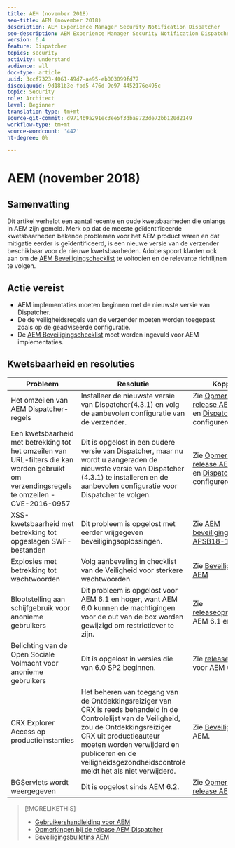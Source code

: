 ```yaml
---
title: AEM (november 2018)
seo-title: AEM (november 2018)
description: AEM Experience Manager Security Notification Dispatcher
seo-description: AEM Experience Manager Security Notification Dispatcher
version: 6.4
feature: Dispatcher
topics: security
activity: understand
audience: all
doc-type: article
uuid: 3ccf7323-4061-49d7-ae95-eb003099fd77
discoiquuid: 9d181b3e-fbd5-476d-9e97-4452176e495c
topic: Security
role: Architect
level: Beginner
translation-type: tm+mt
source-git-commit: d9714b9a291ec3ee5f3dba9723de72bb120d2149
workflow-type: tm+mt
source-wordcount: '442'
ht-degree: 0%

---
```



# AEM (november 2018)

## Samenvatting

Dit artikel verhelpt een aantal recente en oude kwetsbaarheden die onlangs in AEM zijn gemeld. Merk op dat de meeste geïdentificeerde kwetsbaarheden bekende problemen voor het AEM product waren en dat mitigatie eerder is geïdentificeerd, is een nieuwe versie van de verzender beschikbaar voor de nieuwe kwetsbaarheden. Adobe spoort klanten ook aan om de [AEM Beveiligingschecklist](https://helpx.adobe.com/experience-manager/6-5/sites/administering/using/security-checklist.html) te voltooien en de relevante richtlijnen te volgen.

## Actie vereist

* AEM implementaties moeten beginnen met de nieuwste versie van Dispatcher.
* De de veiligheidsregels van de verzender moeten worden toegepast zoals op de geadviseerde configuratie.
* De [AEM Beveiligingschecklist](https://helpx.adobe.com/experience-manager/6-5/sites/administering/using/security-checklist.html) moet worden ingevuld voor AEM implementaties.

## Kwetsbaarheid en resoluties

| Probleem | Resolutie | Koppelingen |
|-------|------------|-------|
| Het omzeilen van AEM Dispatcher-regels | Installeer de nieuwste versie van Dispatcher(4.3.1) en volg de aanbevolen configuratie van de verzender. | Zie [Opmerkingen bij de release AEM Dispatcher](https://helpx.adobe.com/experience-manager/dispatcher/release-notes.html) en [Dispatcher](https://helpx.adobe.com/experience-manager/dispatcher/using/dispatcher-configuration.html) configureren. |
| Een kwetsbaarheid met betrekking tot het omzeilen van URL-filters die kan worden gebruikt om verzendingsregels te omzeilen - CVE-2016-0957 | Dit is opgelost in een oudere versie van Dispatcher, maar nu wordt u aangeraden de nieuwste versie van Dispatcher (4.3.1) te installeren en de aanbevolen configuratie voor Dispatcher te volgen. | Zie [Opmerkingen bij de release AEM Dispatcher](https://helpx.adobe.com/experience-manager/dispatcher/release-notes.html) en [Dispatcher](https://helpx.adobe.com/experience-manager/dispatcher/using/dispatcher-configuration.html) configureren. |
| XSS-kwetsbaarheid met betrekking tot opgeslagen SWF-bestanden | Dit probleem is opgelost met eerder vrijgegeven beveiligingsoplossingen. | Zie [AEM beveiligingsbulletin APSB18-10](https://helpx.adobe.com/security/products/experience-manager/apsb18-10.html). |
| Explosies met betrekking tot wachtwoorden | Volg aanbeveling in checklist van de Veiligheid voor sterkere wachtwoorden. | Zie [Beveiligingschecklist AEM](https://helpx.adobe.com/experience-manager/6-5/sites/administering/using/security-checklist.html) |
| Blootstelling aan schijfgebruik voor anonieme gebruikers | Dit probleem is opgelost voor AEM 6.1 en hoger, want AEM 6.0 kunnen de machtigingen voor de out van de box worden gewijzigd om restrictiever te zijn. | Zie [releaseopmerkingen](https://helpx.adobe.com/experience-manager/aem-previous-versions.html)voor AEM 6.1 en ouder. |
| Belichting van de Open Sociale Volmacht voor anonieme gebruikers | Dit is opgelost in versies die van 6.0 SP2 beginnen. | Zie [releaseopmerkingen](https://helpx.adobe.com/experience-manager/aem-previous-versions.html) voor AEM 6.1 en ouder. |
| CRX Explorer Access op productieinstanties | Het beheren van toegang van de Ontdekkingsreiziger van CRX is reeds behandeld in de Controlelijst van de Veiligheid, zou de Ontdekkingsreiziger CRX uit productieauteur moeten worden verwijderd en publiceren en de veiligheidsgezondheidscontrole meldt het als niet verwijderd. | Zie [Beveiligingschecklist](https://helpx.adobe.com/experience-manager/6-4/sites/administering/using/security-checklist.html) AEM. |
| BGServlets wordt weergegeven | Dit is opgelost sinds AEM 6.2. | Zie [Opmerkingen bij de release AEM 6.2](https://helpx.adobe.com/experience-manager/6-2/release-notes.html) |

>[!MORELIKETHIS]
>
>* [Gebruikershandleiding voor AEM](https://helpx.adobe.com/experience-manager/dispatcher/user-guide.html)
>* [Opmerkingen bij de release AEM Dispatcher](https://helpx.adobe.com/experience-manager/dispatcher/release-notes.html)
>* [Beveiligingsbulletins AEM](https://helpx.adobe.com/security.html#experience-manager)

